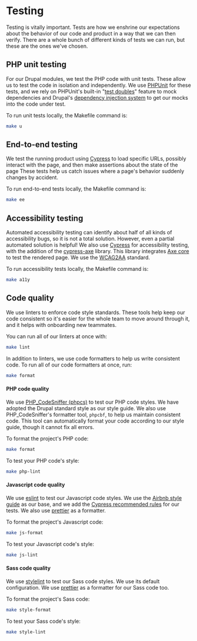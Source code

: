 # Testing

Testing is vitally important. Tests are how we enshrine our expectations about
the behavior of our code and product in a way that we can then verify. There are
a whole bunch of different kinds of tests we can run, but these are the ones
we've chosen.

## PHP unit testing

For our Drupal modules, we test the PHP code with unit tests. These allow us to
test the code in isolation and independently. We use
[PHPUnit](https://phpunit.de/) for these tests, and we rely on PHPUnit's
built-in "[test doubles](https://docs.phpunit.de/en/9.6/test-doubles.html)"
feature to mock dependencies and Drupal's
[dependency
injection system](https://www.drupal.org/docs/drupal-apis/services-and-dependency-injection/services-and-dependency-injection-in-drupal-8)
to get our mocks into the code under test.

To run unit tests locally, the Makefile command is:

```sh
make u
```

## End-to-end testing

We test the running product using [Cypress](https://www.cypress.io/) to load
specific URLs, possibly interact with the page, and then make assertions about
the state of the page These tests help us catch issues where a page's behavior
suddenly changes by accident.

To run end-to-end tests locally, the Makefile command is:

```sh
make ee
```

## Accessibility testing

Automated accessibility testing can identify about half of all kinds of
accessibility bugs, so it is not a total solution. However, even a partial
automated solution is helpful! We also use [Cypress](https://www.cypress.io) for
accessibility testing, with the addition of the
[cypress-axe](https://www.npmjs.com/package/cypress-axe) library. This library
integrates [Axe core](https://github.com/dequelabs/axe-core) to test the
rendered page. We use the [WCAG2AA](https://www.w3.org/WAI/WCAG2AA-Conformance)
standard.

To run accessibility tests locally, the Makefile command is:

```sh
make a11y
```

## Code quality

We use linters to enforce code style standards. These tools help keep our code
consistent so it's easier for the whole team to move around through it, and it
helps with onboarding new teammates.

You can run all of our linters at once with:

```sh
make lint
```

In addition to linters, we use code formatters to help us write consistent code.
To run all of our code formatters at once, run:

```sh
make format
```

#### PHP code quality

We use [PHP_CodeSniffer (phpcs)](https://github.com/squizlabs/PHP_CodeSniffer)
to test our PHP code styles. We have adopted the Drupal standard style as our
style guide. We also use PHP_CodeSniffer's formatter tool, `phpcbf`, to help us
maintain consistent code. This tool can automatically format your code according
to our style guide, though it cannot fix all errors.

To format the project's PHP code:

```sh
make format
```

To test your PHP code's style:

```sh
make php-lint
```

#### Javascript code quality

We use [eslint](https://eslint.org/) to test our Javascript code styles. We use
the [Airbnb style guide](https://airbnb.io/javascript/) as our base, and we
add the [Cypress recommended rules](https://github.com/cypress-io/eslint-plugin-cypress)
for our tests. We also use [prettier](https://prettier.io) as a formatter.

To format the project's Javascript code:

```sh
make js-format
```

To test your Javascript code's style:

```sh
make js-lint
```

#### Sass code quality

We use [stylelint](https://stylelint.io/) to test our Sass code styles. We use
its default configuration. We use [prettier](https://prettier.io) as a formatter
for our Sass code too.

To format the project's Sass code:

```sh
make style-format
```

To test your Sass code's style:

```sh
make style-lint
```
